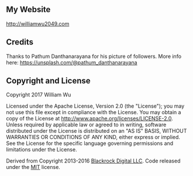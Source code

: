 ## My Website
http://williamwu2049.com

## Credits
Thanks to Pathum Danthanarayana for his picture of followers. More info here: https://unsplash.com/@pathum_danthanarayana

## Copyright and License

Copyright 2017 William Wu

Licensed under the Apache License, Version 2.0 (the "License");
you may not use this file except in compliance with the License.
You may obtain a copy of the License at http://www.apache.org/licenses/LICENSE-2.0.
Unless required by applicable law or agreed to in writing, software
distributed under the License is distributed on an "AS IS" BASIS,
WITHOUT WARRANTIES OR CONDITIONS OF ANY KIND, either express or implied.
See the License for the specific language governing permissions and
limitations under the License.

Derived from Copyright 2013-2016 [Blackrock Digital LLC](https://github.com/BlackrockDigital/startbootstrap-clean-blog/tree/gh-pages). Code released under the [MIT](https://github.com/BlackrockDigital/startbootstrap-clean-blog/blob/gh-pages/LICENSE) license.
